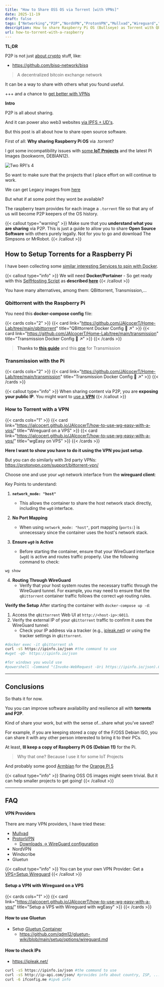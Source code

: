 ```yaml
---
title: "How to Share OSS OS via Torrent [with VPNs]"
date: 2025-11-19
draft: false
tags: ["Networking","P2P","NordVPN","ProtonVPN","Mullvad","Wireguard","Tailscale","Gluetun"]
description: How to share Raspberry Pi OS (Bullseye) as Torrent with Qbitrorrent/Transmission and VPN.
url: how-to-torrent-with-a-raspberry
---
```



**TL;DR**

P2P is not just [about crypto](https://jalcocert.github.io/JAlcocerT/understading-crypto-with-ai/) stuff, like:

* https://github.com/bisq-network/bisq

> A decentralized bitcoin exchange network

It can be a way to share with others what you found useful.

+++ and a chance to [get better with VPNs](#vpn-providers)

**Intro**

P2P is all about sharing.

And it can power also web3 websites [via IPFS + UD's](https://jalcocert.github.io/JAlcocerT/guide-web3/).

But this post is all about how to share open source software.

First of all: **Why sharing Raspberry Pi OS** via .torrent?

I got some incompatibility issues with [some **IoT Projects**](https://jalcocert.github.io/RPi/categories/iot-data-analytics/) and the latest Pi Images (bookworm, DEBIAN12).

![Two RPI's 4](/blog_img/hardware/RPi4_2_vs4gb.jpg)

So want to make sure that the projects that I place effort on will continue to work.

We can get Legacy images from [here](https://www.raspberrypi.com/software/operating-systems/#raspberry-pi-os-legacy)

But what if at some point they wont be available?

The raspberry team provides for each image a `.torrent` file so that any of us will become P2P keepers of the OS history.

{{< callout type="warning" >}}
Make sure that you **understand what you are sharing** via P2P. This is just a guide to allow you to share **Open Source Software** with others purely legally. Not for you to go and download The Simpsons or MrRobot.
{{< /callout >}}

## How to Setup Torrents for a Raspberry Pi

I have been collecting some [similar interesting Services to spin with Docker](https://github.com/JAlcocerT/Docker/tree/main/Media/P2P).

{{< callout type="info" >}}
We will need **Docker/Portainer** - So get ready with this [SelfHosting Script](https://raw.githubusercontent.com/JAlcocerT/Linux/main/Z_Linux_Installations_101/Selfhosting_101.sh) as **described [here](https://jalcocert.github.io/Linux/docs/linux__cloud/selfhosting/)**
{{< /callout >}}

You have many alternatives, among them: QBittorrent, Transmission,...

### Qbittorrent with the Raspberry Pi

You need this **docker-compose config** file:

{{< cards cols="2" >}}
  {{< card link="https://github.com/JAlcocerT/Home-Lab/tree/main/qbittorrent" title="QBittorrent Docker Config 🐋 ↗" >}}
  {{< card link="https://github.com/JAlcocerT/Home-Lab/tree/main/transmission" title="Transmission Docker Config 🐋 ↗" >}}
{{< /cards >}}


> **Thanks to [this guide](https://fossengineer.com/selfhosting-qBittorrent-with-docker-and-VPN/)** and this [one](https://fossengineer.com/transmission-with-vpn-torrent/) for Transmission

### Transmission with the Pi

{{< cards cols="2" >}}
  {{< card link="https://github.com/JAlcocerT/Home-Lab/tree/main/transmission" title="Transmission Docker Config 🐋 ↗" >}}
{{< /cards >}}

{{< callout type="info" >}}
When sharing content via P2P, you are **exposing your public IP**. You might want to [use a **VPN**](#how-to-torrent-with-a-vpn)
{{< /callout >}}


### How to Torrent with a VPN

{{< cards cols="1" >}}
  {{< card link="https://jalcocert.github.io/JAlcocerT/how-to-use-wg-easy-with-a-vps/" title="Wireguard on a VPS" >}}
    {{< card link="https://jalcocert.github.io/JAlcocerT/how-to-use-wg-easy-with-a-vps/" title="wgEasy on VPS" >}}
{{< /cards >}}

**Here I want to show you have to do it using the VPN you just setup**.

But you can do similarly with 3rd party VPNs: https://protonvpn.com/support/bittorrent-vpn/

Choose one and use your `wg0` network interface from the **wireguard client**:

Key Points to understand:

1. **`network_mode: "host"`**
   - This allows the container to share the host network stack directly, including the `wg0` interface.

2. **No Port Mapping**
   - When using `network_mode: "host"`, port mapping (`ports:`) is unnecessary since the container uses the host's network stack.

3. **Ensure `wg0` is Active**
   - Before starting the container, ensure that your WireGuard interface (`wg0`) is active and routes traffic properly. Use the following command to check:

```bash
wg show
```

4. **Routing Through WireGuard**
   - Verify that your host system routes the necessary traffic through the WireGuard tunnel. For example, you may need to ensure that the `qBittorrent` container traffic follows the correct `wg0` routing rules.

**Verify the Setup** After starting the container with `docker-compose up -d`:

1. Access the `qBittorrent` Web UI at `http://<host-ip>:6011`.
2. Verify the external IP of your `qBittorrent` traffic to confirm it uses the WireGuard tunnel:
   - Check your IP address via a tracker (e.g., [ipleak.net](https://ipleak.net)) or using the tracker settings in `qBittorrent`.

```sh
#docker exec -it qbittorrent sh
curl -sS https://ipinfo.io/json #the command to use
#wget -qO- https://ipinfo.io/json

#for windows you would use
#powershell -Command "(Invoke-WebRequest -Uri https://ipinfo.io/json).Content"
```

---

## Conclusions

So thats it for now.

You you can improve software availability and resilience all with **torrents and P2P**.

Kind of share your work, but with the sense of...share what you've saved?

For example, if you are keeping stored a copy of the F/OSS Debian ISO, you can share it with any other person interested to bring it to their PCs.

At least, **Ill keep a copy of Raspberry Pi OS (Debian 11)** for the Pi.

> Why that one? Because I use it for some IoT Projects

And probably some good [Armbian](https://www.armbian.com/orangepi-5/) for the [Orange Pi 5](https://jalcocert.github.io/RPi/posts/pi-vs-orange/)

{{< callout type="info" >}}
Sharing OSS OS images might seem trivial. But it can help smaller projects to get going!
{{< /callout >}}

---

## FAQ

#### VPN Providers

There are many VPN providers, I have tried these:

* [Mullvad](https://mullvad.net/en/account)
* [ProtonVPN](https://account.protonvpn.com)
    * [Downloads → WireGuard configuration](https://account.protonvpn.com/downloads#wireguard-configuration)
* NordVPN
* Windscribe
* Gluetun

{{< callout type="info" >}}
You can be your own VPN Provider: Get a [VPS+Setup Wireguard](https://jalcocert.github.io/JAlcocerT/how-to-use-wg-easy-with-a-vps/)
{{< /callout >}}


#### Setup a VPN with Wireguard on a VPS

{{< cards cols="1" >}}
  {{< card link="https://jalcocert.github.io/JAlcocerT/how-to-use-wg-easy-with-a-vps/" title="Setup a VPS with Wireguard with wgEasy" >}}
{{< /cards >}}

#### How to use Gluetun

* Setup [Gluetun Container](https://fossengineer.com/gluetun-vpn-docker/)
    * https://github.com/qdm12/gluetun-wiki/blob/main/setup/options/wireguard.md

#### How to check IPs

* https://ipleak.net/

```sh
curl -sS https://ipinfo.io/json #the command to use
curl -sS http://ip-api.com/json/ #provides info about country, ISP, ...
curl -6 ifconfig.me #ipv6 info 
```